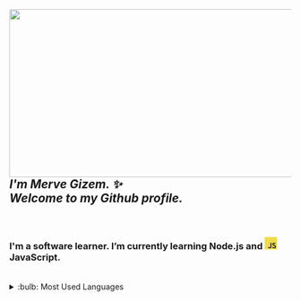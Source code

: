 <img src="https://media.giphy.com/media/26xBwdIuRJiAIqHwA/giphy.gif"  width = "600px;" height = "300px;" align="right">
<br><br>

##  ***I'm Merve Gizem. :sparkles: <br> Welcome to my Github profile.***
<br>

### I'm a software learner. I’m currently learning Node.js and <img src = "https://raw.githubusercontent.com/github/explore/80688e429a7d4ef2fca1e82350fe8e3517d3494d/topics/javascript/javascript.png" width ="22px;"> JavaScript.
<br>

<!-- [<img  width="22" src="https://unpkg.com/simple-icons@v8/icons/linkedin.svg" align="left"  />] [linkedin] -->

<details>
<summary>:bulb: Most Used Languages </summary>
<img src ="https://github-readme-stats.vercel.app/api/top-langs/?username=anuraghazra&layout=compact">
</details>

<!-- [linkedin] : https://www.linkedin.com/in/merve-gizem-kesebir/ -->
